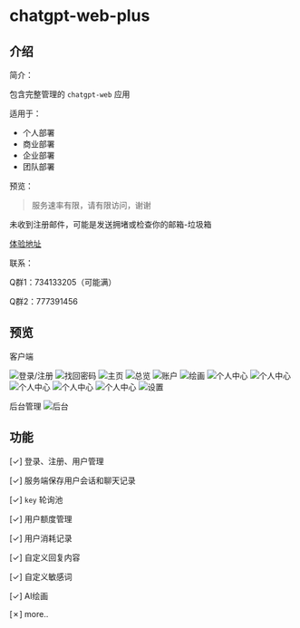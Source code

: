 # chatgpt-web-plus

## 介绍

简介：

包含完整管理的 `chatgpt-web` 应用

适用于：

- 个人部署
- 商业部署
- 企业部署
- 团队部署

预览：

> 服务速率有限，请有限访问，谢谢

未收到注册邮件，可能是发送拥堵或检查你的邮箱-垃圾箱
  
[体验地址](http://chatgpt-web-plus.it007996.top/login?inviteCode=BNPW7BQHD)

联系：

Q群1：734133205（可能满）

Q群2：777391456

## 预览

客户端

![登录/注册](docs/1.jpeg)
![找回密码](docs/2.jpeg)
![主页](docs/3.jpeg)
![总览](docs/4.jpeg)
![账户](docs/5.jpeg)
![绘画](docs/drawer.jpeg)
![个人中心](docs/6.jpeg)
![个人中心](docs/7.jpeg)
![个人中心](docs/8.jpeg)
![个人中心](docs/9.jpeg)
![个人中心](docs/10.jpeg)
![设置](docs/11.jpeg)

后台管理
![后台](docs/admin.jpeg)

## 功能
[✓] 登录、注册、用户管理

[✓] 服务端保存用户会话和聊天记录

[✓] `key` 轮询池

[✓] 用户额度管理

[✓] 用户消耗记录

[✓] 自定义回复内容

[✓] 自定义敏感词

[✓] AI绘画

[✗] more..
